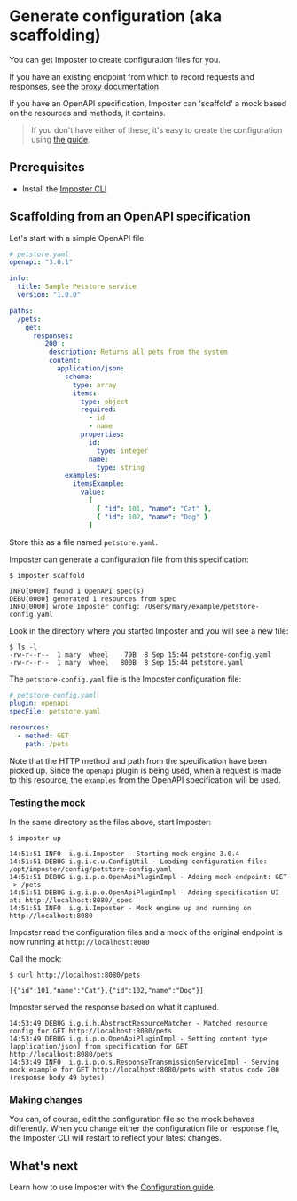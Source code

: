 # Generate configuration (aka scaffolding)

You can get Imposter to create configuration files for you.

If you have an existing endpoint from which to record requests and responses, see the [proxy documentation](./proxy.md)

If you have an OpenAPI specification, Imposter can 'scaffold' a mock based on the resources and methods, it contains.

> If you don't have either of these, it's easy to create the configuration using [the guide](./configuration.md).

## Prerequisites

- Install the [Imposter CLI](./run_imposter_cli.md)

## Scaffolding from an OpenAPI specification

Let's start with a simple OpenAPI file:

```yaml
# petstore.yaml
openapi: "3.0.1"

info:
  title: Sample Petstore service
  version: "1.0.0"

paths:
  /pets:
    get:
      responses:
        '200':
          description: Returns all pets from the system
          content:
            application/json:
              schema:
                type: array
                items:
                  type: object
                  required:
                    - id
                    - name
                  properties:
                    id:
                      type: integer
                    name:
                      type: string
              examples:
                itemsExample:
                  value:
                    [
                      { "id": 101, "name": "Cat" },
                      { "id": 102, "name": "Dog" }
                    ]
```

Store this as a file named `petstore.yaml`.

Imposter can generate a configuration file from this specification:

    $ imposter scaffold
    
    INFO[0000] found 1 OpenAPI spec(s)
    DEBU[0000] generated 1 resources from spec
    INFO[0000] wrote Imposter config: /Users/mary/example/petstore-config.yaml

Look in the directory where you started Imposter and you will see a new file:

    $ ls -l
    -rw-r--r--  1 mary  wheel    79B  8 Sep 15:44 petstore-config.yaml
    -rw-r--r--  1 mary  wheel   800B  8 Sep 15:44 petstore.yaml

The `petstore-config.yaml` file is the Imposter configuration file:

```yaml
# petstore-config.yaml
plugin: openapi
specFile: petstore.yaml

resources:
  - method: GET
    path: /pets
```

Note that the HTTP method and path from the specification have been picked up. Since the `openapi` plugin is being used, when a request is made to this resource, the `examples` from the OpenAPI specification will be used.

### Testing the mock

In the same directory as the files above, start Imposter:

    $ imposter up

    14:51:51 INFO  i.g.i.Imposter - Starting mock engine 3.0.4
    14:51:51 DEBUG i.g.i.c.u.ConfigUtil - Loading configuration file: /opt/imposter/config/petstore-config.yaml
    14:51:51 DEBUG i.g.i.p.o.OpenApiPluginImpl - Adding mock endpoint: GET -> /pets
    14:51:51 DEBUG i.g.i.p.o.OpenApiPluginImpl - Adding specification UI at: http://localhost:8080/_spec
    14:51:51 INFO  i.g.i.Imposter - Mock engine up and running on http://localhost:8080

Imposter read the configuration files and a mock of the original endpoint is now running at `http://localhost:8080`

Call the mock:

    $ curl http://localhost:8080/pets

    [{"id":101,"name":"Cat"},{"id":102,"name":"Dog"}]

Imposter served the response based on what it captured.

    14:53:49 DEBUG i.g.i.h.AbstractResourceMatcher - Matched resource config for GET http://localhost:8080/pets
    14:53:49 DEBUG i.g.i.p.o.OpenApiPluginImpl - Setting content type [application/json] from specification for GET http://localhost:8080/pets
    14:53:49 INFO  i.g.i.p.o.s.ResponseTransmissionServiceImpl - Serving mock example for GET http://localhost:8080/pets with status code 200 (response body 49 bytes)

### Making changes

You can, of course, edit the configuration file so the mock behaves differently. When you change either the configuration file or response file, the Imposter CLI will restart to reflect your latest changes.

## What's next

Learn how to use Imposter with the [Configuration guide](configuration.md).
